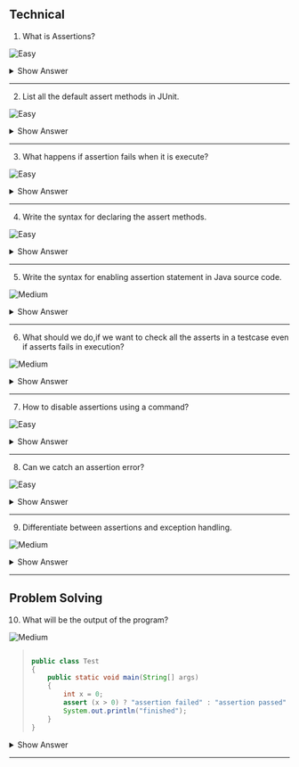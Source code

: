 ## Technical

1. What is Assertions?

![Easy](https://github.com/revaturelabs/interviewquestions/blob/dev/ComplexityTags/simple%20(2).svg)

<details><summary> Show Answer </summary>

>- It is to compare the actual result and excepcted result to evaluate whether the executed testcase is pass or fail.
  <img width="708" alt="Capture2" src="https://user-images.githubusercontent.com/92523245/184349147-a2fcf3a9-99c8-4e43-b247-f8f968f307fe.PNG">

>- All assertion methods are available in JUnit `assert` class.So,we need to import assert class in JUnit as below. 

`@import static org.junit.Assert.*;`

</details>

--- 

2. List all the default assert methods in JUnit.

![Easy](https://github.com/revaturelabs/interviewquestions/blob/dev/ComplexityTags/simple%20(2).svg)

<details><summary> Show Answer </summary>

>- `assertEquals`
>- `assertArrayEquals`
>- `assertNull`
>- `asserNottNull`
>- `assertSame`
>- `assertNotSame`
>- `assertTrue`
>- `assertFalse`

</details>

---

3. What happens if assertion fails when it is execute?

![Easy](https://github.com/revaturelabs/interviewquestions/blob/dev/ComplexityTags/simple%20(2).svg)

<details><summary> Show Answer </summary>

>JVM throws an error called <b>AssertionError</b> when the assertion fails while executing.

</details>

---

4. Write the syntax for declaring the assert methods.

![Easy](https://github.com/revaturelabs/interviewquestions/blob/dev/ComplexityTags/simple%20(2).svg)

<details><summary> Show Answer </summary>

<blockquote>

Assert methods should be with boolean expression in two different ways:

- `assert expression;`
- `assert expression1 : expression2;`

</blockquote>

</details>

---

5. Write the syntax for enabling assertion statement in Java source code.

![Medium](https://github.com/revaturelabs/interviewquestions/blob/dev/ComplexityTags/Medium%20(2).svg)

<details><summary> Show Answer </summary>

<blockquote>

By default assertions methods are disbled. To make it enabled need to run the below code
 `java –ea Test` or `java –enableassertions Test`

</blockquote>

</details>

---

6. What should we do,if we want to check all the asserts in a testcase even if asserts fails in execution?

![Medium](https://github.com/revaturelabs/interviewquestions/blob/dev/ComplexityTags/Medium%20(2).svg)

<details><summary> Show Answer </summary>

<blockquote>

- We can use `assertAll` method to ensure that all asserts are checked.
- <b>Example:</b>
``` java
@Test
void groupedAssertions() {
    Address address = new Address();
    assertAll("address name",
        () -> assertEquals("Andrew", address.getFirstName()),
        () -> assertEquals("User", address.getLastName())
    );
}
```
</blockquote>
<details><summary> Explanation </summary>

<blockquote>

- The two assertEquals method will exceute even if a assert fails , because of assertAll method in the testcase.

</blockquote>

</details>

</details>

---

7. How to disable assertions using a command?

![Easy](https://github.com/revaturelabs/interviewquestions/blob/dev/ComplexityTags/simple%20(2).svg)

<details><summary> Show Answer </summary>

<blockquote>

Use the below command to disable assertions 

`java –da arguments`

Or

`java –disableassertions arguments`

</blockquote>

</details>

---
8. Can we catch an assertion error?

![Easy](https://github.com/revaturelabs/interviewquestions/blob/dev/ComplexityTags/simple%20(2).svg)

<details><summary> Show Answer </summary>

<blockquote>

Yes 

</blockquote>

<details><summary> Explanation </summary>

<blockquote>

By declaring the assertion statement in the try block with the message to be displayed and catch the assertion error in the catch block.

</blockquote>

</details>

</details>

---

9. Differentiate between assertions and exception handling.

![Medium](https://github.com/revaturelabs/interviewquestions/blob/dev/ComplexityTags/Medium%20(2).svg)

<details><summary> Show Answer </summary>

<blockquote>

- An exception is an abnormal event that occurs during the execution of the program and disrupts the normal flow of the program. 
- Assertion enables you to test your assumptions about the program logic, contains a boolean expression  will be true when the program executes. If it is not true, the JVM will throw an `AssertionError`.

</blockquote>

</details>

---

## Problem Solving

10. What will be the output of the program?

![Medium](https://github.com/revaturelabs/interviewquestions/blob/dev/ComplexityTags/Medium%20(2).svg)


<blockquote>

``` java

public class Test 
{  
    public static void main(String[] args) 
    { 
        int x = 0;  
        assert (x > 0) ? "assertion failed" : "assertion passed" ; 
        System.out.println("finished");  
    } 
}
```
</blockquote>

<details><summary> Show Answer </summary>

<blockquote>

Compilation Fails

</blockquote>

<details><summary> Explanation </summary>

<blockquote>

We can't use the Assert statement as like ternary operator.Returns `incompatible types: bad type in conditional expression`.

</blockquote>

</details>

</details>

---

